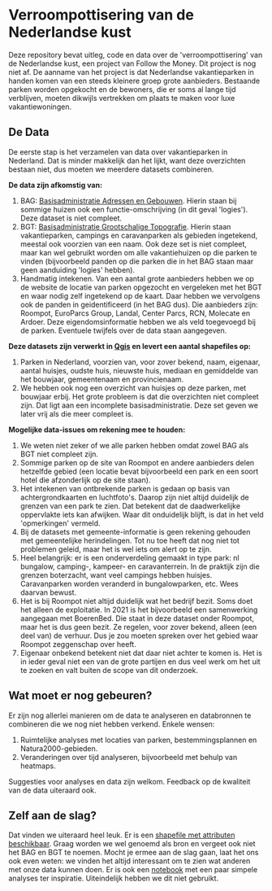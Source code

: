 # Verroompottisering van de Nederlandse kust

Deze repository bevat uitleg, code en data over de 'verroompottisering' van de Nederlandse kust, een project van Follow the Money. Dit project is nog niet af. De aanname van het project is dat Nederlandse vakantieparken in handen komen van een steeds kleinere groep grote aanbieders. Bestaande parken worden opgekocht en de bewoners, die er soms al lange tijd verblijven, moeten dikwijls vertrekken om plaats te maken voor luxe vakantiewoningen. 

## De Data

De eerste stap is het verzamelen van data over vakantieparken in Nederland. Dat is minder makkelijk dan het lijkt, want deze overzichten bestaan niet, dus moeten we meerdere datasets combineren. 

**De data zijn afkomstig van:**
1. BAG: [Basisadministratie Adressen en Gebouwen](https://www.pdok.nl/introductie/-/article/basisregistratie-adressen-en-gebouwen-ba-1). Hierin staan bij sommige huizen ook een functie-omschrijving (in dit geval 'logies'). Deze dataset is niet compleet. 
2. BGT: [Basisadministratie Grootschalige Topografie](https://www.pdok.nl/introductie/-/article/basisregistratie-grootschalige-topografie-bgt-). Hierin staan vakantieparken, campings en caravanparken als gebieden ingetekend, meestal ook voorzien van een naam. Ook deze set is niet compleet, maar kan wel gebruikt worden om alle vakantiehuizen op die parken te vinden (bijvoorbeeld panden op die parken die in het BAG staan maar geen aanduiding 'logies' hebben). 
3. Handmatig intekenen. Van een aantal grote aanbieders hebben we op de website de locatie van parken opgezocht en vergeleken met het BGT en waar nodig zelf ingetekend op de kaart. Daar hebben we vervolgens ook de panden in geidentificeerd (in het BAG dus). Die aanbieders zijn: Roompot, EuroParcs Group, Landal, Center Parcs, RCN, Molecate en Ardoer. Deze eigendomsinformatie hebben we als veld toegevoegd bij de parken. Eventuele twijfels over de data staan aangegeven. 

**Deze datasets zijn verwerkt in [Qgis](https://www.qgis.org/en/site/) en levert een aantal shapefiles op:**
1. Parken in Nederland, voorzien van, voor zover bekend, naam, eigenaar, aantal huisjes, oudste huis, nieuwste huis, mediaan en gemiddelde van het bouwjaar, gemeentenaam en provincienaam.
2. We hebben ook nog een overzicht van huisjes op deze parken, met bouwjaar erbij. Het grote probleem is dat die overzichten niet compleet zijn. Dat ligt aan een incomplete basisadministratie. Deze set geven we later vrij als die meer compleet is. 

**Mogelijke data-issues om rekening mee te houden:**
1. We weten niet zeker of we alle parken hebben omdat zowel BAG als BGT niet compleet zijn. 
2. Sommige parken op de site van Roompot en andere aanbieders delen hetzelfde gebied (een locatie bevat bijvoorbeeld een park en een soort hotel die afzonderlijk op de site staan). 
3. Het intekenen van ontbrekende parken is gedaan op basis van achtergrondkaarten en luchtfoto's. Daarop zijn niet altijd duidelijk de grenzen van een park te zien. Dat betekent dat de daadwerkelijke oppervlakte iets kan afwijken. Waar dit onduidelijk blijft, is dat in het veld 'opmerkingen' vermeld. 
4. Bij de datasets met gemeente-informatie is geen rekening gehouden met gemeentelijke herindelingen. Tot nu toe heeft dat nog niet tot problemen geleid, maar het is wel iets om alert op te zijn. 
5. Heel belangrijk: er is een onderverdeling gemaakt in type park: nl bungalow, camping-, kampeer- en caravanterrein. In de praktijk zijn die grenzen boterzacht, want veel campings hebben huisjes. Caravanparken worden veranderd in bungalowparken, etc. Wees daarvan bewust. 
6. Het is bij Roompot niet altijd duidelijk wat het bedrijf bezit. Soms doet het alleen de exploitatie. In 2021 is het bijvoorbeeld een samenwerking aangegaan met BoerenBed. Die staat in deze dataset onder Roompot, maar het is dus geen bezit. Ze regelen, voor zover bekend, alleen (een deel van) de verhuur. Dus je zou moeten spreken over het gebied waar Roompot zeggenschap over heeft.
7. Eigenaar onbekend betekent niet dat daar niet achter te komen is. Het is in ieder geval niet een van de grote partijen en dus veel werk om het uit te zoeken en valt buiten de scope van dit onderzoek.

## Wat moet er nog gebeuren?
Er zijn nog allerlei manieren om de data te analyseren en databronnen te combineren die we nog niet hebben verkend. Enkele wensen:
1. Ruimtelijke analyses met locaties van parken, bestemmingsplannen en Natura2000-gebieden.
2. Veranderingen over tijd analyseren, bijvoorbeeld met behulp van heatmaps. 

Suggesties voor analyses en data zijn welkom. Feedback op de kwaliteit van de data uiteraard ook. 

## Zelf aan de slag? 
Dat vinden we uiteraard heel leuk. Er is een [shapefile met attributen beschikbaar](https://github.com/ftmnl/verroompottisering/tree/main/shapefiles). Graag worden we wel genoemd als bron en vergeet ook niet het BAG en BGT te noemen. Mocht je ermee aan de slag gaan, laat het ons ook even weten: we vinden het altijd interessant om te zien wat anderen met onze data kunnen doen. Er is ook een [notebook](https://github.com/ftmnl/verroompottisering/blob/main/notebooks/vakantiehuizen_analyse.ipynb) met een paar simpele analyses ter inspiratie. Uiteindelijk hebben we dit niet gebruikt. 

